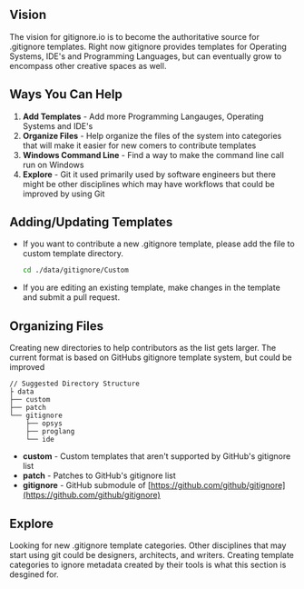## Vision

The vision for gitignore.io is to become the authoritative source for .gitignore templates.  Right now gitignore provides templates for Operating Systems, IDE's and Programming Languages, but can eventually grow to encompass other creative spaces as well.

## Ways You Can Help

1. __Add Templates__ - Add more Programming Langauges, Operating Systems and IDE's
2. __Organize Files__ - Help organize the files of the system into categories that will make it easier for new comers to contribute templates
3. __Windows Command Line__ - Find a way to make the command line call run on Windows
4. __Explore__ -  Git it used primarily used by software engineers but there might be other disciplines which may have workflows that could be improved by using Git


## Adding/Updating Templates

* If you want to contribute a new .gitignore template, please add the file to custom template directory.

  ```sh
  cd ./data/gitignore/Custom
  ```

* If you are editing an existing template, make changes in the template and submit a pull request.

## Organizing Files

Creating new directories to help contributors as the list gets larger.  The current format is based on GitHubs gitignore template system, but could be improved

```
// Suggested Directory Structure
├ data
├── custom
├── patch
└── gitignore
    ├── opsys
    ├── proglang
    └── ide
```
- __custom__ - Custom templates that aren't supported by GitHub's gitignore list
- __patch__ - Patches to GitHub's gitignore list
- __gitignore__ - GitHub submodule of [https://github.com/github/gitignore](https://github.com/github/gitignore)

## Explore

Looking for new .gitignore template categories.  Other disciplines that may start using git could be designers, architects, and writers.  Creating template categories to ignore metadata created by their tools is what this section is desgined for.
